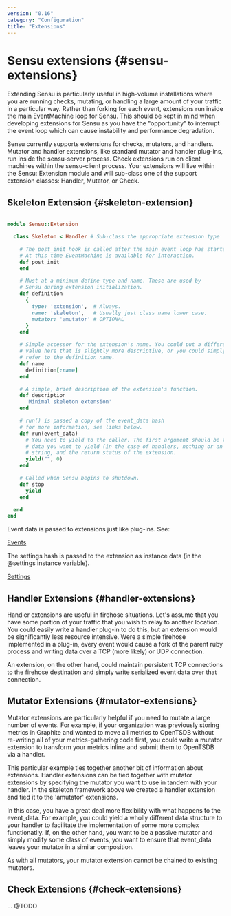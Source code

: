```yaml
---
version: "0.16"
category: "Configuration"
title: "Extensions"
---
```


# Sensu extensions {#sensu-extensions}

Extending Sensu is particularly useful in high-volume installations where you
are running checks, mutating, or handling a large amount of your traffic in a
particular way.  Rather than forking for each event, extensions run inside the
main EventMachine loop for Sensu. This should be kept in mind when developing
extensions for Sensu as you have the "opportunity" to interrupt the event loop
which can cause instability and performance degradation.

Sensu currently supports extensions for checks, mutators, and handlers. Mutator
and handler extensions, like standard mutator and handler plug-ins, run inside
the sensu-server process. Check extensions run on client machines within the
sensu-client process. Your extensions will live within the Sensu::Extension
module and will sub-class one of the support extension classes: Handler,
Mutator, or Check.

## Skeleton Extension {#skeleton-extension}

~~~ ruby

module Sensu::Extension

  class Skeleton < Handler # Sub-class the appropriate extension type

    # The post_init hook is called after the main event loop has started
    # At this time EventMachine is available for interaction.
    def post_init
    end

    # Must at a minimum define type and name. These are used by
    # Sensu during extension initialization.
    def definition
      {
        type: 'extension',  # Always.
        name: 'skeleton',   # Usually just class name lower case.
        mutator: 'amutator' # OPTIONAL
      }
    end

    # Simple accessor for the extension's name. You could put a different
    # value here that is slightly more descriptive, or you could simply
    # refer to the definition name.
    def name
      definition[:name]
    end

    # A simple, brief description of the extension's function.
    def description
      'Minimal skeleton extension'
    end

    # run() is passed a copy of the event_data hash
    # for more information, see links below.
    def run(event_data)
      # You need to yield to the caller. The first argument should be the
      # data you want to yield (in the case of handlers, nothing or an error
      # string, and the return status of the extension.
      yield("", 0)
    end

    # Called when Sensu begins to shutdown.
    def stop
      yield
    end

  end
end
~~~

Event data is passed to extensions just like plug-ins.
See:

[Events](event_data)

The settings hash is passed to the extension as instance data (in the @settings
instance variable).

[Settings](settings)

## Handler Extensions {#handler-extensions}

Handler extensions are useful in firehose situations. Let's assume that you have
some portion of your traffic that you wish to relay to another location. You
could easily write a handler plug-in to do this, but an extension would be
significantly less resource intensive. Were a simple firehose implemented in
a plug-in, every event would cause a fork of the parent ruby process and
writing data over a TCP (more likely) or UDP connection.

An extension, on the other hand, could maintain persistent TCP connections
to the firehose destination and simply write serialized event data over that
connection.

## Mutator Extensions {#mutator-extensions}

Mutator extensions are particularly helpful if you need to mutate a large number
of events. For example, if your organization was previously storing metrics
in Graphite and wanted to move all metrics to OpenTSDB without re-writing all
of your metrics-gathering code first, you could write a mutator extension to
transform your metrics inline and submit them to OpenTSDB via a handler.

This particular example ties together another bit of information about
extensions. Handler extensions can be tied together with mutator extensions by
specifying the mutator you want to use in tandem with your handler. In the
skeleton framework above we created a handler extension and tied it to the
'amutator' extensions.

In this case, you have a great deal more flexibility with what happens to the
event\_data. For example, you could yield a wholly different data structure
to your handler to facilitate the implementation of some more complex
functionatliy. If, on the other hand, you want to be a passive mutator and
simply modify some class of events, you want to ensure that event\_data leaves
your mutator in a similar composition.

As with all mutators, your mutator extension cannot be chained to existing
mutators.

## Check Extensions {#check-extensions}

... @TODO
